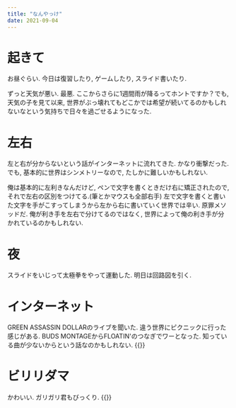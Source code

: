 ```yaml
---
title: "なんやっけ"
date: 2021-09-04
---
```


# 起きて

お昼ぐらい. 今日は復習したり, ゲームしたり, スライド書いたり.

ずっと天気が悪い. 最悪. ここからさらに1週間雨が降るってホントですか？でも, 天気の子を見て以来, 世界がぶっ壊れてもどこかでは希望が続いてるのかもしれないなという気持ちで日々を過ごせるようになった.

# 左右
左と右が分からないという話がインターネットに流れてきた. かなり衝撃だった. でも, 基本的に世界はシンメトリーなので, たしかに難しいかもしれない.

俺は基本的に左利きなんだけど, ペンで文字を書くときだけ右に矯正されたので, それで左右の区別をつけてる.(筆とかマウスも全部右手) 左で文字を書くと書いた文字を手がこすってしまうから左から右に書いていく世界では辛い. 原罪メソッドだ. 俺が利き手を左右で分けてるのではなく, 世界によって俺の利き手が分かれているのかもしれない.

# 夜
スライドをいじって太極拳をやって運動した. 明日は回路図を引く.
# インターネット
GREEN ASSASSIN DOLLARのライブを聞いた. 違う世界にピクニックに行った感じがある. BUDS MONTAGEからFLOATIN'のつなぎでワーとなった. 知っている曲が少ないからという話なのかもしれない.
{{<youtube Ov26TXCVVfQ>}}


# ビリリダマ
かわいい. ガリガリ君もびっくり.
{{<tweet user="dango_bot" id="1434186016852635648">}}